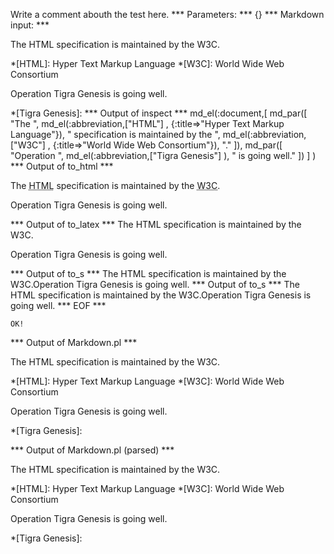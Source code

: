 Write a comment abouth the test here.
*** Parameters: ***
{}
*** Markdown input: ***

The HTML specification is maintained by the W3C.

*[HTML]: Hyper Text Markup Language
*[W3C]:  World Wide Web Consortium



Operation Tigra Genesis is going well.

*[Tigra Genesis]:
*** Output of inspect ***
md_el(:document,[
	md_par([
		"The ",
		 md_el(:abbreviation,["HTML"] , {:title=>"Hyper Text Markup Language"}),
		 " specification is maintained by the ",
		 md_el(:abbreviation,["W3C"] , {:title=>"World Wide Web Consortium"}),
		 "."
	]),
	 md_par([
		"Operation ",
		 md_el(:abbreviation,["Tigra Genesis"] ),
		 " is going well."
	])
] )
*** Output of to_html ***

<p>The <abbr title='Hyper Text Markup Language'>HTML</abbr> specification is maintained by the <abbr title='World Wide Web Consortium'>W3C</abbr>.</p>

<p>Operation <abbr>Tigra Genesis</abbr> is going well.</p>

*** Output of to_latex ***
The HTML specification is maintained by the W3C.

Operation Tigra Genesis is going well.


*** Output of to_s ***
The HTML specification is maintained by the W3C.Operation Tigra Genesis is going well.
*** Output of to_s ***
The HTML specification is maintained by the W3C.Operation Tigra Genesis is going well.
*** EOF ***



	OK!



*** Output of Markdown.pl ***
<p>The HTML specification is maintained by the W3C.</p>

<p>*[HTML]: Hyper Text Markup Language
*[W3C]:  World Wide Web Consortium</p>

<p>Operation Tigra Genesis is going well.</p>

<p>*[Tigra Genesis]:</p>

*** Output of Markdown.pl (parsed) ***
<p>The HTML specification is maintained by the W3C.</p
   ><p>*[HTML]: Hyper Text Markup Language
*[W3C]:  World Wide Web Consortium</p
   ><p>Operation Tigra Genesis is going well.</p
   ><p>*[Tigra Genesis]:</p
 >